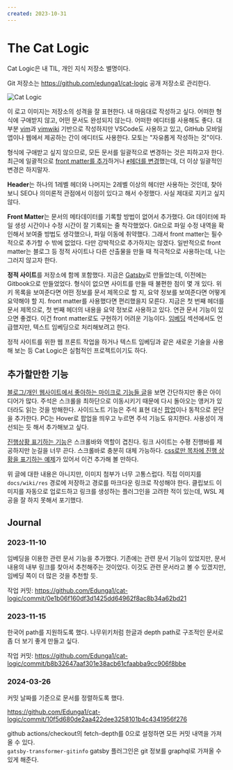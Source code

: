```yaml
---
created: 2023-10-31
---
```

# The Cat Logic

Cat Logic은 내 TIL, 개인 지식 저장소 별명이다.

Git 저장소는 https://github.com/edunga1/cat-logic 공개 저장소로 관리한다.

![Cat Logic](res/cat-logic.jpg)

이 로고 이미지는 저장소의 성격을 잘 표현한다.
내 마음대로 작성하고 싶다. 어떠한 형식에 구애받지 않고, 어떤 문서도 완성되지 않는다.
어떠한 에디터를 사용해도 좋다. 대부분 [vim](./vim.md)과 [vimwiki](./vimwiki.md) 기반으로 작성하지만 VSCode도 사용하고 있고,
GitHub 모바일 앱이나 웹에서 제공하는 간이 에디터도 사용한다. 모토는 "자유롭게 작성하는 것"이다.

형식에 구애받고 싶지 않으므로, 모든 문서를 일괄적으로 변경하는 것은 피하고자 한다.
최근에 일괄적으로 [front matter를 추가](https://github.com/Edunga1/cat-logic/commit/e46f1ac6f08acfc175ea5f4cbb7a375e1c257b4c)하거나
[`#`헤더를 변경](https://github.com/Edunga1/cat-logic/commit/ee34ec929ca5967011a21066c20f3f1b9f8c7fbe)했는데, 더 이상 일괄적인 변경은 하지말자.

**Header**는 하나의 1레벨 헤더와 나머지는 2레벨 이상의 헤더만 사용하는 것인데,
찾아보니 SEO나 의미론적 관점에서 이점이 있다고 해서 수정했다. 사실 제대로 지키고 싶지 않다.

**Front Matter**는 문서의 메타데이터를 기록할 방법이 없어서 추가했다.
Git 데이터에 파일 생성 시간이나 수정 시간이 잘 기록되는 줄 착각했었다.
Git으로 파일 수정 내역을 확인해서 보여줄 방법도 생각했으나, 파일 이동에 취약했다.
그래서 front matter는 필수적으로 추가할 수 밖에 없었다. 다만 강박적으로 추가하지는 않겠다.
일반적으로 front matter는 블로그 등 정적 사이트나 다른 산출물을 만들 때 적극적으로 사용하는데, 나는 그러지 않고자 한다.

**정적 사이트**를 저장소에 함께 포함했다.
지금은 [Gatsby](./gatsbyjs.md)로 만들었는데, 이전에는 Gitbook으로 만들었었다.
형식이 없으면 사이트를 만들 때 불편한 점이 몇 개 있다.
위키 목록을 보여준다면 어떤 정보를 문서 제목으로 할 지, 요약 정보를 보여준다면 어떻게 요약해야 할 지.
front matter를 사용했다면 편리했을지 모른다.
지금은 첫 번째 헤더를 문서 제목으로, 첫 번째 헤더의 내용을 요약 정보로 사용하고 있다.
연관 문서 기능이 있으면 좋겠다. 이건 front matter로도 구현하기 어려운 기능이다.
[임베딩](./machine-learning.md) 섹션에서도 언급했지만, 텍스트 임베딩으로 처리해보려고 한다.

정적 사이트를 위한 웹 프론트 작업을 하거나 텍스트 임베딩과 같은 새로운 기술을 사용해 보는 등
Cat Logic은 실험적인 프로젝트이기도 하다.

## 추가할만한 기능

[블로그/개인 웹사이트에서 좋아하는 마이크로 기능들 글](https://news.hada.io/topic?id=15503)을 보면 간단하지만 좋은 아이디어가 많다.
주석은 스크롤을 최하단으로 이동시키기 때문에 다시 돌아오는 앵커가 있더라도 읽는 것을 방해한다.
사이드노트 기능은 주석 표현 대신 [팝업](https://gwern.net/me)이나 동적으로 문단을 추가한다.
PC는 Hover로 팝업을 띄우고 누르면 주석 기능도 유지한다.
사용성이 개선되는 듯 해서 추가해보고 싶다.

[진행상황 표기하는 기능](https://www.quantamagazine.org/)은 스크롤바와 역할이 겹친다.
링크 사이트는 수평 진행바를 제공하지만 눈길을 너무 끈다. 스크롤바로 충분히 대체 가능하다.
[css로만 목차에 진행 상황을 표기하는 예제](https://css-tricks.com/sticky-table-of-contents-with-scrolling-active-states/)가 있어서 이건 추가해 볼 만하다.

위 글에 대한 내용은 아니지만, 이미지 첨부가 너무 고통스럽다.
직접 이미지를 `docs/wiki/res` 경로에 저장하고 경로를 마크다운 링크로 작성해야 한다.
클립보드 이미지를 자동으로 업로드하고 링크를 생성하는 플러그인을 고려한 적이 있는데, WSL 제공을 잘 하지 못해서 포기했다.

## Journal

### 2023-11-10

임베딩을 이용한 관련 문서 기능을 추가했다.
기존에는 관련 문서 기능이 있었지만, 문서 내용의 내부 링크를 찾아서 추천해주는 것이었다.
이것도 관련 문서라고 볼 수 있겠지만, 임베딩 쪽이 더 많은 것을 추천할 듯.

작업 커밋: https://github.com/Edunga1/cat-logic/commit/0e1b06f160df3d1425dd64962f8ac8b34a62bd21

### 2023-11-15

한국어 path를 지원하도록 했다.
나무위키처럼 한글과 depth path로 구조적인 문서로 좀 더 보기 좋게 만들고 싶다.

작업 커밋: https://github.com/Edunga1/cat-logic/commit/b8b32647aaf301e38acb61cfaabba9cc906f8bbe

### 2024-03-26

커밋 날짜를 기준으로 문서를 정렬하도록 했다.

https://github.com/Edunga1/cat-logic/commit/10f5d680de2aa422dee3258101b4c4341956f276

github actions/checkout의 fetch-depth를 0으로 설정하면 모든 커밋 내역을 가져올 수 있다.\
`gatsby-transformer-gitinfo` gatsby 플러그인은 git 정보를 graphql로 가져올 수 있게 해준다.
